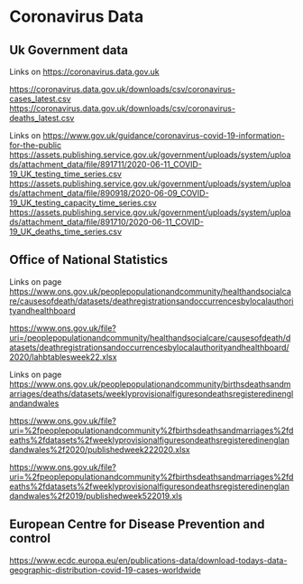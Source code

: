 # Coronavirus Data

## Uk Government data

Links on https://coronavirus.data.gov.uk

https://coronavirus.data.gov.uk/downloads/csv/coronavirus-cases_latest.csv
https://coronavirus.data.gov.uk/downloads/csv/coronavirus-deaths_latest.csv

Links on https://www.gov.uk/guidance/coronavirus-covid-19-information-for-the-public
https://assets.publishing.service.gov.uk/government/uploads/system/uploads/attachment_data/file/891711/2020-06-11_COVID-19_UK_testing_time_series.csv
https://assets.publishing.service.gov.uk/government/uploads/system/uploads/attachment_data/file/890918/2020-06-09_COVID-19_UK_testing_capacity_time_series.csv
https://assets.publishing.service.gov.uk/government/uploads/system/uploads/attachment_data/file/891710/2020-06-11_COVID-19_UK_deaths_time_series.csv

## Office of National Statistics

Links on page https://www.ons.gov.uk/peoplepopulationandcommunity/healthandsocialcare/causesofdeath/datasets/deathregistrationsandoccurrencesbylocalauthorityandhealthboard

https://www.ons.gov.uk/file?uri=/peoplepopulationandcommunity/healthandsocialcare/causesofdeath/datasets/deathregistrationsandoccurrencesbylocalauthorityandhealthboard/2020/lahbtablesweek22.xlsx

Links on page https://www.ons.gov.uk/peoplepopulationandcommunity/birthsdeathsandmarriages/deaths/datasets/weeklyprovisionalfiguresondeathsregisteredinenglandandwales

https://www.ons.gov.uk/file?uri=%2fpeoplepopulationandcommunity%2fbirthsdeathsandmarriages%2fdeaths%2fdatasets%2fweeklyprovisionalfiguresondeathsregisteredinenglandandwales%2f2020/publishedweek222020.xlsx

https://www.ons.gov.uk/file?uri=%2fpeoplepopulationandcommunity%2fbirthsdeathsandmarriages%2fdeaths%2fdatasets%2fweeklyprovisionalfiguresondeathsregisteredinenglandandwales%2f2019/publishedweek522019.xls

## European Centre for Disease Prevention and control

https://www.ecdc.europa.eu/en/publications-data/download-todays-data-geographic-distribution-covid-19-cases-worldwide
